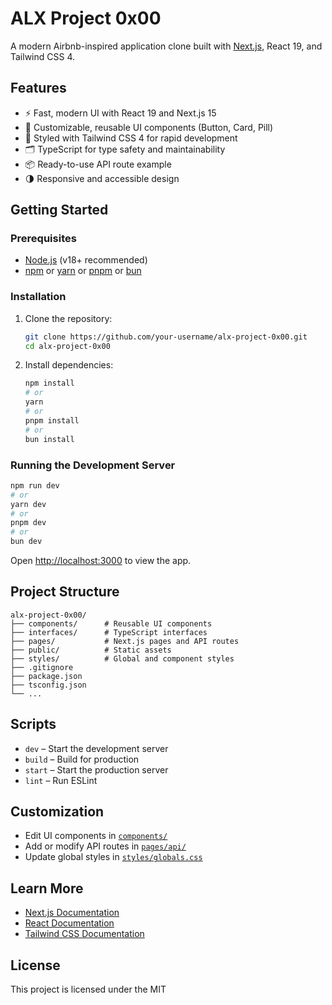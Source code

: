 # ALX Project 0x00

A modern Airbnb-inspired application clone built with [Next.js](https://nextjs.org), React 19, and Tailwind CSS 4.

## Features

- ⚡️ Fast, modern UI with React 19 and Next.js 15
- 🎨 Customizable, reusable UI components (Button, Card, Pill)
- 💅 Styled with Tailwind CSS 4 for rapid development
- 🗂️ TypeScript for type safety and maintainability
- 📦 Ready-to-use API route example
- 🌗 Responsive and accessible design

## Getting Started

### Prerequisites

- [Node.js](https://nodejs.org/) (v18+ recommended)
- [npm](https://www.npmjs.com/) or [yarn](https://yarnpkg.com/) or [pnpm](https://pnpm.io/) or [bun](https://bun.sh/)

### Installation

1. Clone the repository:

   ```sh
   git clone https://github.com/your-username/alx-project-0x00.git
   cd alx-project-0x00
   ```

2. Install dependencies:

   ```sh
   npm install
   # or
   yarn
   # or
   pnpm install
   # or
   bun install
   ```

### Running the Development Server

```sh
npm run dev
# or
yarn dev
# or
pnpm dev
# or
bun dev
```

Open [http://localhost:3000](http://localhost:3000) to view the app.

## Project Structure

```
alx-project-0x00/
├── components/      # Reusable UI components
├── interfaces/      # TypeScript interfaces
├── pages/           # Next.js pages and API routes
├── public/          # Static assets
├── styles/          # Global and component styles
├── .gitignore
├── package.json
├── tsconfig.json
└── ...
```

## Scripts

- `dev` – Start the development server
- `build` – Build for production
- `start` – Start the production server
- `lint` – Run ESLint

## Customization

- Edit UI components in [`components/`](components/)
- Add or modify API routes in [`pages/api/`](pages/api/)
- Update global styles in [`styles/globals.css`](styles/globals.css)

## Learn More

- [Next.js Documentation](https://nextjs.org/docs)
- [React Documentation](https://react.dev/)
- [Tailwind CSS Documentation](https://tailwindcss.com/)

## License

This project is licensed under the MIT